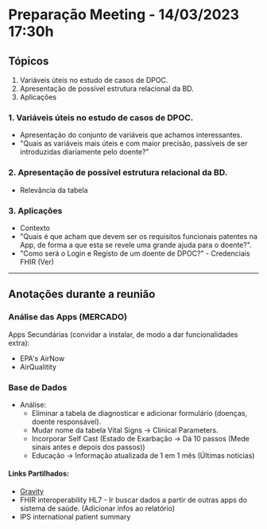# Preparação Meeting  -  14/03/2023 17:30h

## Tópicos
  1. Variáveis úteis no estudo de casos de DPOC.
  2. Apresentação de possível estrutura relacional da BD.
  3. Aplicações

### 1. Variáveis úteis no estudo de casos de DPOC.
 - Apresentação do conjunto de variáveis que achamos interessantes.
 - "Quais as variáveis mais úteis e com maior precisão, passíveis de ser introduzidas diariamente pelo    doente?" 

### 2. Apresentação de possível estrutura relacional da BD.
 - Relevância da tabela 

### 3. Aplicações
 - Contexto 
 - "Quais é que acham que devem ser os requisitos funcionais patentes na App, de forma a que esta se revele uma grande ajuda para o doente?".
 - "Como será o Login e Registo de um doente de DPOC?" - Credenciais FHIR (Ver)

------------------
## Anotações durante a reunião

### Análise das Apps (MERCADO)

  Apps Secundárias (convidar a instalar, de modo a dar funcionalidades extra):
   - EPA's AirNow
   - AirQualitity

### Base de Dados 
  
  * Análise:
    * Eliminar a tabela de diagnosticar e adicionar formulário (doenças, doente responsável).
    * Mudar nome da tabela Vital Signs -> Clinical Parameters.
    * Incorporar Self Cast (Estado de Exarbação -> Dá 10 passos  (Mede sinais antes e depois dos passos))
    * Educação -> Informação atualizada de 1 em 1 mês (Últimas notícias)


#### Links Partilhados:
* [Gravity](www.gravitatehealth.eu)
* FHIR interoperability HL7 - Ir buscar dados a partir de outras apps do sistema de saúde. (Adicionar infos ao relatório)
* IPS international patient summary



